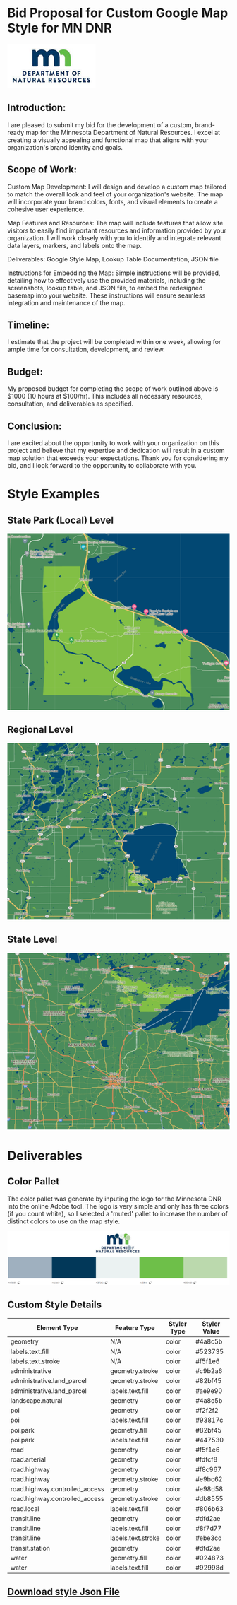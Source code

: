 # Bid Proposal for Custom Google Map Style for MN DNR
<img src="https://raw.githubusercontent.com/njmcgrat/GIS-Portfolio/main/mn_dnr_logo_white.jpg" alt="MN DNR Logo" width="200" height="100">

## Introduction:
I are pleased to submit my bid for the development of a custom, brand-ready map for the Minnesota Department of Natural Resources. I excel at creating a visually appealing and functional map that aligns with your organization's brand identity and goals.

## Scope of Work:

Custom Map Development: I will design and develop a custom map tailored to match the overall look and feel of your organization's website. The map will incorporate your brand colors, fonts, and visual elements to create a cohesive user experience.

Map Features and Resources: The map will include features that allow site visitors to easily find important resources and information provided by your organization. I will work closely with you to identify and integrate relevant data layers, markers, and labels onto the map.

Deliverables: Google Style Map, Lookup Table Documentation, JSON file

Instructions for Embedding the Map: Simple instructions will be provided, detailing how to effectively use the provided materials, including the screenshots, lookup table, and JSON file, to embed the redesigned basemap into your website. These instructions will ensure seamless integration and maintenance of the map.

## Timeline:
I estimate that the project will be completed within one week, allowing for ample time for consultation, development, and review.

## Budget:
My proposed budget for completing the scope of work outlined above is $1000 (10 hours at $100/hr). This includes all necessary resources, consultation, and deliverables as specified.

## Conclusion:
I are excited about the opportunity to work with your organization on this project and believe that my expertise and dedication will result in a custom map solution that exceeds your expectations. Thank you for considering my bid, and I look forward to the opportunity to collaborate with you.

# Style Examples
## State Park (Local) Level
<img src="https://github.com/njmcgrat/GIS-Portfolio/blob/main/MilleLacsKathioSP.png" alt="State Park Zoom" width="600" height="400">

## Regional Level
<img src="https://github.com/njmcgrat/GIS-Portfolio/blob/main/MilleLacs.png" alt="Region Zoom" width="600" height="400">

## State Level
<img src="https://github.com/njmcgrat/GIS-Portfolio/blob/main/MN.png" alt="State Zoom" width="600" height="400">

# Deliverables 
## Color Pallet
The color pallet was generate by inputing the logo for the Minnesota DNR into the online Adobe tool.  The logo is very simple and only has three colors (if you count white), so I selected a 'muted' pallet to increase the number of distinct colors to use on the map style. 

![dnrcolorpallet.png](https://github.com/njmcgrat/GIS-Portfolio/blob/main/dnrcolorpallet.png "Color Pallet")

 ## Custom Style Details
 <table>
  <thead>
    <tr>
      <th>Element Type</th>
      <th>Feature Type</th>
      <th>Styler Type</th>
      <th>Styler Value</th>
    </tr>
  </thead>
  <tbody>
    <tr>
      <td>geometry</td>
      <td>N/A</td>
      <td>color</td>
      <td>#4a8c5b</td>
    </tr>
    <tr>
      <td>labels.text.fill</td>
      <td>N/A</td>
      <td>color</td>
      <td>#523735</td>
    </tr>
    <tr>
      <td>labels.text.stroke</td>
      <td>N/A</td>
      <td>color</td>
      <td>#f5f1e6</td>
    </tr>
    <tr>
      <td>administrative</td>
      <td>geometry.stroke</td>
      <td>color</td>
      <td>#c9b2a6</td>
    </tr>
    <tr>
      <td>administrative.land_parcel</td>
      <td>geometry.stroke</td>
      <td>color</td>
      <td>#82bf45</td>
    </tr>
    <tr>
      <td>administrative.land_parcel</td>
      <td>labels.text.fill</td>
      <td>color</td>
      <td>#ae9e90</td>
    </tr>
    <tr>
      <td>landscape.natural</td>
      <td>geometry</td>
      <td>color</td>
      <td>#4a8c5b</td>
    </tr>
    <tr>
      <td>poi</td>
      <td>geometry</td>
      <td>color</td>
      <td>#f2f2f2</td>
    </tr>
    <tr>
      <td>poi</td>
      <td>labels.text.fill</td>
      <td>color</td>
      <td>#93817c</td>
    </tr>
    <tr>
      <td>poi.park</td>
      <td>geometry.fill</td>
      <td>color</td>
      <td>#82bf45</td>
    </tr>
    <tr>
      <td>poi.park</td>
      <td>labels.text.fill</td>
      <td>color</td>
      <td>#447530</td>
    </tr>
    <tr>
      <td>road</td>
      <td>geometry</td>
      <td>color</td>
      <td>#f5f1e6</td>
    </tr>
    <tr>
      <td>road.arterial</td>
      <td>geometry</td>
      <td>color</td>
      <td>#fdfcf8</td>
    </tr>
    <tr>
      <td>road.highway</td>
      <td>geometry</td>
      <td>color</td>
      <td>#f8c967</td>
    </tr>
    <tr>
      <td>road.highway</td>
      <td>geometry.stroke</td>
      <td>color</td>
      <td>#e9bc62</td>
    </tr>
    <tr>
      <td>road.highway.controlled_access</td>
      <td>geometry</td>
      <td>color</td>
      <td>#e98d58</td>
    </tr>
    <tr>
      <td>road.highway.controlled_access</td>
      <td>geometry.stroke</td>
      <td>color</td>
      <td>#db8555</td>
    </tr>
    <tr>
      <td>road.local</td>
      <td>labels.text.fill</td>
      <td>color</td>
      <td>#806b63</td>
    </tr>
    <tr>
      <td>transit.line</td>
      <td>geometry</td>
      <td>color</td>
      <td>#dfd2ae</td>
    </tr>
    <tr>
      <td>transit.line</td>
      <td>labels.text.fill</td>
      <td>color</td>
      <td>#8f7d77</td>
    </tr>
    <tr>
      <td>transit.line</td>
      <td>labels.text.stroke</td>
      <td>color</td>
      <td>#ebe3cd</td>
    </tr>
    <tr>
      <td>transit.station</td>
      <td>geometry</td>
      <td>color</td>
      <td>#dfd2ae</td>
    </tr>
    <tr>
      <td>water</td>
      <td>geometry.fill</td>
      <td>color</td>
      <td>#024873</td>
    </tr>
    <tr>
      <td>water</td>
      <td>labels.text.fill</td>
      <td>color</td>
      <td>#92998d</td>
    </tr>
  </tbody>
</table>

## [Download style Json File](https://github.com/njmcgrat/GIS-Portfolio/blob/main/mn_dnr_custom_map.json)
